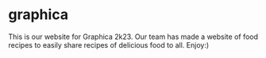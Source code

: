 # graphica
This is our website for  Graphica 2k23.
Our team has made a website of food recipes to easily share recipes of delicious food to all.
Enjoy:)
